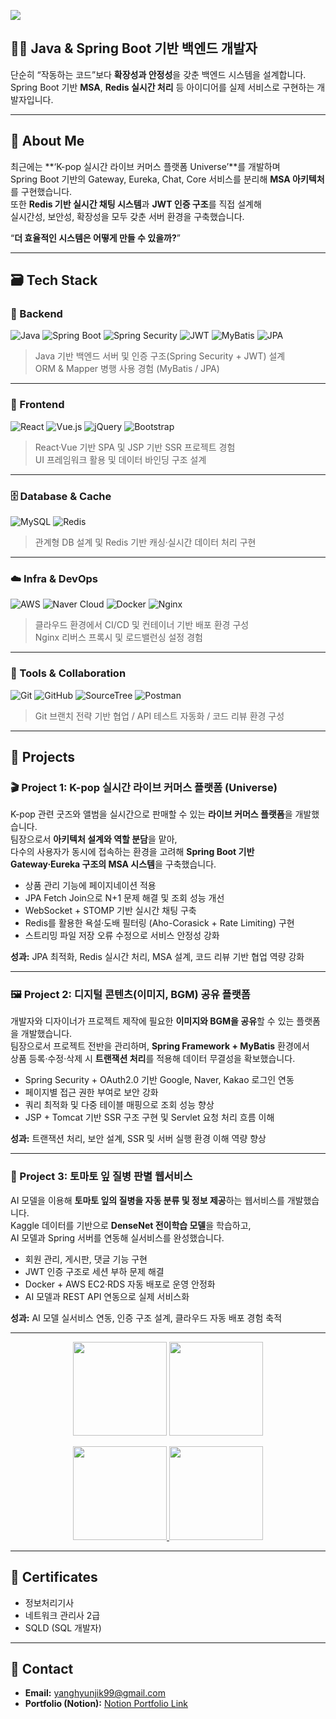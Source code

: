 ![](https://capsule-render.vercel.app/api?type=venom&height=200&color=gradient&text=JiksGit&section=header&reversal=false&textBg=false&fontColor=black&fontAlign=50&animation=fadeIn)

## :technologist: Java & Spring Boot 기반 백엔드 개발자
단순히 “작동하는 코드”보다 **확장성과 안정성**을 갖춘 백엔드 시스템을 설계합니다.  
Spring Boot 기반 **MSA**, **Redis 실시간 처리** 등 아이디어를 실제 서비스로 구현하는 개발자입니다.

---

## :monocle_face: About Me

최근에는 **‘K-pop 실시간 라이브 커머스 플랫폼 Universe’**를 개발하며  
Spring Boot 기반의 Gateway, Eureka, Chat, Core 서비스를 분리해 **MSA 아키텍처**를 구현했습니다.  
또한 **Redis 기반 실시간 채팅 시스템**과 **JWT 인증 구조**를 직접 설계해  
실시간성, 보안성, 확장성을 모두 갖춘 서버 환경을 구축했습니다.

“**더 효율적인 시스템은 어떻게 만들 수 있을까?**” 

---

## :card_file_box: Tech Stack

### 🧩 Backend
![Java](https://img.shields.io/badge/Java-%23ED8B00.svg?style=flat-square&logo=openjdk&logoColor=white)
![Spring Boot](https://img.shields.io/badge/Spring_Boot-6DB33F?style=flat-square&logo=springboot&logoColor=white)
![Spring Security](https://img.shields.io/badge/Spring_Security-6DB33F?style=flat-square&logo=springsecurity&logoColor=white)
![JWT](https://img.shields.io/badge/JWT-black?style=flat-square&logo=jsonwebtokens&logoColor=white)
![MyBatis](https://img.shields.io/badge/MyBatis-FF6C37?style=flat-square&logoColor=white)
![JPA](https://img.shields.io/badge/JPA-59666C?style=flat-square&logo=hibernate&logoColor=white)

> Java 기반 백엔드 서버 및 인증 구조(Spring Security + JWT) 설계  
> ORM & Mapper 병행 사용 경험 (MyBatis / JPA)

---

### 🎨 Frontend
![React](https://img.shields.io/badge/React-20232A?style=flat-square&logo=react&logoColor=61DAFB)
![Vue.js](https://img.shields.io/badge/Vue.js-35495E?style=flat-square&logo=vuedotjs&logoColor=4FC08D)
![jQuery](https://img.shields.io/badge/jQuery-0769AD?style=flat-square&logo=jquery&logoColor=white)
![Bootstrap](https://img.shields.io/badge/Bootstrap-7952B3?style=flat-square&logo=bootstrap&logoColor=white)

> React·Vue 기반 SPA 및 JSP 기반 SSR 프로젝트 경험  
> UI 프레임워크 활용 및 데이터 바인딩 구조 설계

---

### 🗄️ Database & Cache
![MySQL](https://img.shields.io/badge/MySQL-005C84?style=flat-square&logo=mysql&logoColor=white)
![Redis](https://img.shields.io/badge/Redis-DC382D?style=flat-square&logo=redis&logoColor=white)

> 관계형 DB 설계 및 Redis 기반 캐싱·실시간 데이터 처리 구현

---

### ☁️ Infra & DevOps
![AWS](https://img.shields.io/badge/AWS-232F3E?style=flat-square&logo=amazonaws&logoColor=white)
![Naver Cloud](https://img.shields.io/badge/Naver_Cloud-03C75A?style=flat-square&logo=naver&logoColor=white)
![Docker](https://img.shields.io/badge/Docker-2496ED?style=flat-square&logo=docker&logoColor=white)
![Nginx](https://img.shields.io/badge/Nginx-009639?style=flat-square&logo=nginx&logoColor=white)

> 클라우드 환경에서 CI/CD 및 컨테이너 기반 배포 환경 구성  
> Nginx 리버스 프록시 및 로드밸런싱 설정 경험

---

### :busts_in_silhouette: Tools & Collaboration
![Git](https://img.shields.io/badge/Git-F05032?style=flat-square&logo=git&logoColor=white)
![GitHub](https://img.shields.io/badge/GitHub-181717?style=flat-square&logo=github&logoColor=white)
![SourceTree](https://img.shields.io/badge/SourceTree-0052CC?style=flat-square&logo=sourcetree&logoColor=white)
![Postman](https://img.shields.io/badge/Postman-FF6C37?style=flat-square&logo=postman&logoColor=white)

> Git 브랜치 전략 기반 협업 / API 테스트 자동화 / 코드 리뷰 환경 구성


---

## :iphone: Projects

### :clapper: Project 1: K-pop 실시간 라이브 커머스 플랫폼 (Universe)  
K-pop 관련 굿즈와 앨범을 실시간으로 판매할 수 있는 **라이브 커머스 플랫폼**을 개발했습니다.  
팀장으로서 **아키텍처 설계와 역할 분담**을 맡아,  
다수의 사용자가 동시에 접속하는 환경을 고려해 **Spring Boot 기반 Gateway·Eureka 구조의 MSA 시스템**을 구축했습니다.  

- 상품 관리 기능에 페이지네이션 적용  
- JPA Fetch Join으로 N+1 문제 해결 및 조회 성능 개선  
- WebSocket + STOMP 기반 실시간 채팅 구축  
- Redis를 활용한 욕설·도배 필터링 (Aho-Corasick + Rate Limiting) 구현  
- 스트리밍 파일 저장 오류 수정으로 서비스 안정성 강화  

**성과:** JPA 최적화, Redis 실시간 처리, MSA 설계, 코드 리뷰 기반 협업 역량 강화

---

### :framed_picture: Project 2: 디지털 콘텐츠(이미지, BGM) 공유 플랫폼  
개발자와 디자이너가 프로젝트 제작에 필요한 **이미지와 BGM을 공유**할 수 있는 플랫폼을 개발했습니다.  
팀장으로서 프로젝트 전반을 관리하며, **Spring Framework + MyBatis** 환경에서  
상품 등록·수정·삭제 시 **트랜잭션 처리**를 적용해 데이터 무결성을 확보했습니다.  

- Spring Security + OAuth2.0 기반 Google, Naver, Kakao 로그인 연동  
- 페이지별 접근 권한 부여로 보안 강화  
- 쿼리 최적화 및 다중 테이블 매핑으로 조회 성능 향상  
- JSP + Tomcat 기반 SSR 구조 구현 및 Servlet 요청 처리 흐름 이해  

**성과:** 트랜잭션 처리, 보안 설계, SSR 및 서버 실행 환경 이해 역량 향상

---

### :herb: Project 3: 토마토 잎 질병 판별 웹서비스  
AI 모델을 이용해 **토마토 잎의 질병을 자동 분류 및 정보 제공**하는 웹서비스를 개발했습니다.  
Kaggle 데이터를 기반으로 **DenseNet 전이학습 모델**을 학습하고,  
AI 모델과 Spring 서버를 연동해 실서비스를 완성했습니다.  

- 회원 관리, 게시판, 댓글 기능 구현  
- JWT 인증 구조로 세션 부하 문제 해결  
- Docker + AWS EC2·RDS 자동 배포로 운영 안정화  
- AI 모델과 REST API 연동으로 실제 서비스화  

**성과:** AI 모델 실서비스 연동, 인증 구조 설계, 클라우드 자동 배포 경험 축적

---

<p align="center">
  <img src="https://github-readme-stats.vercel.app/api/top-langs/?username=JiksGit&layout=compact&theme=default" height="150">
  <img src="https://streak-stats.demolab.com/?user=JiksGit&theme=swift" height="150">
</p>

<p align="center">
  <a href="https://solved.ac/didguswlr">
    <img src="http://mazassumnida.wtf/api/v2/generate_badge?boj=didguswlr" height="150">
  </a>
  <img src="https://github-profile-summary-cards.vercel.app/api/cards/profile-details?username=JiksGit&theme=github_dark" height="150">
</p>

---

## :bookmark: Certificates
- 정보처리기사  
- 네트워크 관리사 2급  
- SQLD (SQL 개발자)

---

## :postbox: Contact
- **Email:** yanghyunjik99@gmail.com  
- **Portfolio (Notion):** [Notion Portfolio Link](https://chatter-glider-3f4.notion.site/292b5b4ec16181578fc5dc7a69780ad3)
